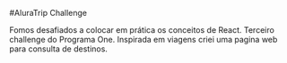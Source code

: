 #AluraTrip Challenge

Fomos desafiados a colocar em prática os 
conceitos de React. Terceiro challenge do Programa One.
Inspirada em viagens criei uma pagina web para consulta
de destinos.

 

